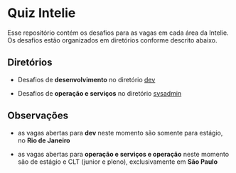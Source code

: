 # Quiz Intelie

Esse repositório contém os desafios para as vagas em cada área da Intelie. Os desafios estão organizados em diretórios conforme descrito abaixo.

## Diretórios

* Desafios de **desenvolvimento** no diretório [dev](https://github.com/intelie/quiz/tree/master/dev)

* Desafios de **operação e serviços** no diretório [sysadmin](https://github.com/intelie/quiz/tree/master/sysadmin)

## Observações

* as vagas abertas para **dev** neste momento são somente para estágio, no **Rio de Janeiro**

* as vagas abertas para **operação e serviços e operação** neste momento são de estágio e CLT (junior e pleno), exclusivamente em **São Paulo**
